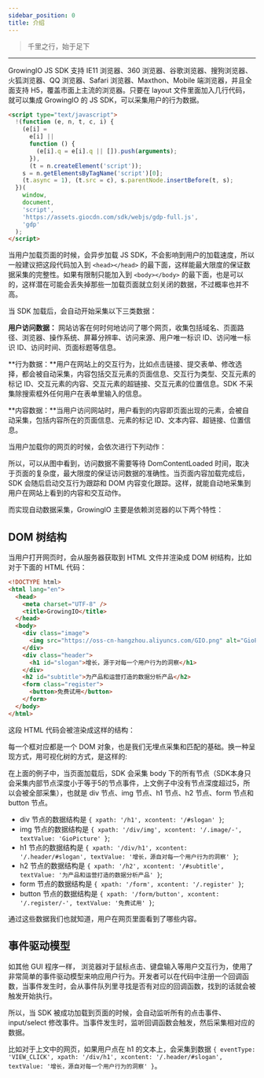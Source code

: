 ```yaml
---
sidebar_position: 0
title: 介绍
---
```


> 千里之行，始于足下

----------------
GrowingIO JS SDK 支持 IE11 浏览器、360 浏览器、谷歌浏览器、搜狗浏览器、火狐浏览器、QQ 浏览器、Safari 浏览器、Maxthon、Mobile 端浏览器，并且全面支持 H5，覆盖市面上主流的浏览器。只要在 layout 文件里面加入几行代码，就可以集成 GrowingIO 的 JS SDK，可以采集用户的行为数据。

```html
<script type="text/javascript">
  !(function (e, n, t, c, i) {
    (e[i] =
      e[i] ||
      function () {
        (e[i].q = e[i].q || []).push(arguments);
      }),
      (t = n.createElement('script'));
    s = n.getElementsByTagName('script')[0];
    (t.async = 1), (t.src = c), s.parentNode.insertBefore(t, s);
  })(
    window,
    document,
    'script',
    'https://assets.giocdn.com/sdk/webjs/gdp-full.js',
    'gdp'
  );
</script>
```

当用户加载页面的时候，会异步加载 JS SDK，不会影响到用户的加载速度，所以一般建议把这段代码加入到 `<head></head>` 的最下面，这样能最大限度的保证数据采集的完整性。如果有限制只能加入到 `<body></body>` 的最下面，也是可以的，这样潜在可能会丢失掉那些一加载页面就立刻关闭的数据，不过概率也并不高。

当 SDK 加载后，会自动开始采集以下三类数据：

**用户访问数据：** 网站访客在何时何地访问了哪个网页，收集包括域名、页面路径、浏览器、操作系统、屏幕分辨率、访问来源、用户唯一标识 ID、访问唯一标识 ID、访问时间、页面标题等信息。

**行为数据：**用户在网站上的交互行为，比如点击链接、提交表单、修改选择，都会被自动采集，内容包括交互元素的页面信息、交互行为类型、交互元素的标记 ID、交互元素的内容、交互元素的超链接、交互元素的位置信息。SDK 不采集除搜索框外任何用户在表单里输入的信息。

**内容数据：**当用户访问网站时，用户看到的内容即页面出现的元素，会被自动采集，包括内容所在的页面信息、元素的标记 ID、文本内容、超链接、位置信息。

当用户加载你的网页的时候，会依次进行下列动作：

<ImageLoader path="img/webjs/introduce" />

所以，可以从图中看到，访问数据不需要等待 DomContentLoaded 时间，取决于页面的复杂度，最大限度的保证访问数据的准确性。当页面内容加载完成后，SDK 会随后启动交互行为跟踪和 DOM 内容变化跟踪。这样，就能自动地采集到用户在网站上看到的内容和交互动作。

而实现自动数据采集，GrowingIO 主要是依赖浏览器的以下两个特性：

## DOM 树结构

当用户打开网页时，会从服务器获取到 HTML 文件并渲染成 DOM 树结构，比如对于下面的 HTML 代码：

```html
<!DOCTYPE html>
<html lang="en">
  <head>
    <meta charset="UTF-8" />
    <title>GrowingIO</title>
  </head>
  <body>
    <div class="image">
      <img src="https://oss-cn-hangzhou.aliyuncs.com/GIO.png" alt="GioPicture" />
    </div>
    <div class="header">
      <h1 id="slogan">增长，源于对每一个用户行为的洞察</h1>
    </div>
    <h2 id="subtitle">为产品和运营打造的数据分析产品</h2>
    <form class="register">
      <button>免费试用</button>
    </form>
  </body>
</html>
```

这段 HTML 代码会被渲染成这样的结构：

<ImageLoader path="img/webjs/dom_structure" />

每一个框对应都是一个 DOM 对象，也是我们无埋点采集和匹配的基础。换一种呈现方式，用可视化树的方式，是这样的:

<ImageLoader path="img/webjs/dom_tree" />

在上面的例子中，当页面加载后，SDK 会采集 body 下的所有节点（SDK本身只会采集内部节点深度小于等于5的节点事件，上文例子中没有节点深度超过5，所以会被全部采集），也就是 div 节点、img 节点、h1 节点、h2 节点、form 节点和 button 节点。

* div 节点的数据结构是 `{ xpath: '/h1', xcontent: '/#slogan' }`;
* img 节点的数据结构是 `{ xpath: '/div/img', xcontent: '/.image/-', textValue: 'GioPicture' }`;
* h1 节点的数据结构是 `{ xpath: '/div/h1', xcontent: '/.header/#slogan', textValue: '增长，源自对每一个用户行为的洞察' }`;
* h2 节点的数据结构是 `{ xpath: '/h2', xcontent: '/#subtitle', textValue: '为产品和运营打造的数据分析产品' }`;
* form 节点的数据结构是 `{ xpath: '/form', xcontent: '/.register' }`;
* button 节点的数据结构是 `{ xpath: '/form/button', xcontent: '/.register/-', textValue: '免费试用' }`;

通过这些数据我们也就知道，用户在网页里面看到了哪些内容。

## 事件驱动模型

如其他 GUI 程序一样， 浏览器对于鼠标点击、键盘输入等用户交互行为，使用了非常简单的事件驱动模型来响应用户行为。开发者可以在代码中注册一个回调函数，当事件发生时，会从事件队列里寻找是否有对应的回调函数，找到的话就会被触发开始执行。

<ImageLoader path="img/webjs/event_loop" />

所以，当 SDK 被成功加载到页面的时候，会自动监听所有的点击事件、input/select 修改事件。当事件发生时，监听回调函数会触发，然后采集相对应的数据。

比如对于上文中的网页，如果用户点在 h1 的文本上，会采集到数据 `{ eventType: 'VIEW_CLICK', xpath: '/div/h1', xcontent: '/.header/#slogan', textValue: '增长，源自对每一个用户行为的洞察' }`。
